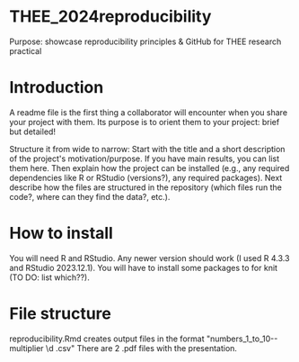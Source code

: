 # THEE_2024reproducibility
Purpose: showcase reproducibility principles & GitHub for THEE research practical
 
# Introduction
A readme file is the first thing a collaborator will encounter when you share your project with them. Its purpose is to orient them to your project: brief but detailed!

Structure it from wide to narrow: Start with the title and a short description of the project's motivation/purpose. If you have main results, you can list them here. Then explain how the project can be installed (e.g., any required dependencies like R or RStudio (versions?), any required packages). Next describe how the files are structured in the repository (which files run the code?, where can they find the data?, etc.).

# How to install
You will need R and RStudio. Any newer version should work (I used R 4.3.3 and RStudio 2023.12.1). You will have to install some packages to for knit (TO DO: list which??).

# File structure
reproducibility.Rmd creates output files in the format "numbers_1_to_10--multiplier \d .csv"
There are 2 .pdf files with the presentation.
